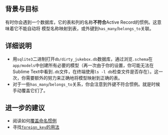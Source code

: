## 背景与目标

有时你会遇到一个数据库，它的表和列的名称**不符合**Active Record的惯例。这意味着它不能自动将
模型名称映射到表，或外键到`has_many`/`belongs_to`关联。

## 详细说明

- 用`sqlite3`二进制打开`db/dirty_jukebox.db`数据库，通过浏览`.schema`在`app/models`中创建所有必要的模型（再一次由于你的设置，你可能无法在Sublime Text中看到`.db`文件，在终端使用`ls -l db`检查文件是否存在）。这一次，你需要额外的努力来正确地将模型映射到正确的表。
- 对于一些`has_many`/`belongs_to`关系，你会注意到外键不符合惯例。就是时候手动覆盖它们了。

## 进一步的建议

- 阅读如何[覆盖命名惯例](http://guides.rubyonrails.org/active_record_basics.html)
- 寻找[`foreign_key`的用法](http://guides.rubyonrails.org/association_basics.html)
